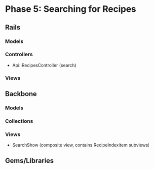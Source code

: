 # Phase 5: Searching for Recipes

## Rails
### Models

### Controllers
* Api::RecipesController (search)

### Views

## Backbone
### Models

### Collections

### Views
* SearchShow (composite view, contains RecipeIndexItem subviews)

## Gems/Libraries
